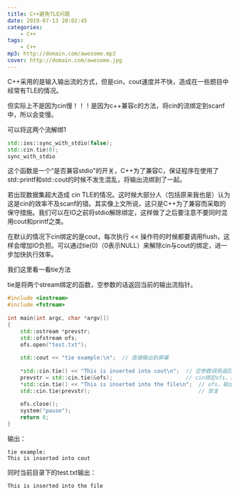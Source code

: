 ```yaml
---
title: C++避免TLE问题
date: 2019-07-13 20:02:45
categories:
    - C++
tags: 
    - C++
mp3: http://domain.com/awesome.mp3
cover: http://domain.com/awesome.jpg
---
```


C++采用的是输入输出流的方式，但是cin，cout速度并不快，造成在一些题目中经常有TLE的情况。

但实际上不是因为cin慢！！！是因为c++兼容c的方法，将cin的流绑定到scanf中，所以会变慢。
<!--more-->
可以将这两个流解绑1
```c++
std::ios::sync_with_stdio(false);
std::cin.tie(0);
sync_with_stdio
```
这个函数是一个“是否兼容stdio”的开关，C++为了兼容C，保证程序在使用了std::printf和std::cout的时候不发生混乱，将输出流绑到了一起。

若出现数据集超大造成 cin TLE的情况。这时候大部分人（包括原来我也是）认为这是cin的效率不及scanf的错。其实像上文所说，这只是C++为了兼容而采取的保守措施。我们可以在IO之前将stdio解除绑定，这样做了之后要注意不要同时混用cout和printf之类。

在默认的情况下cin绑定的是cout，每次执行 << 操作符的时候都要调用flush，这样会增加IO负担。可以通过tie(0)（0表示NULL）来解除cin与cout的绑定，进一步加快执行效率。

我们这里看一看tie方法

tie是将两个stream绑定的函数，空参数的话返回当前的输出流指针。
```c++
#include <iostream>
#include <fstream>
 
int main(int argc, char *argv[])
{
	std::ostream *prevstr;
	std::ofstream ofs;
	ofs.open("test.txt");
 
	std::cout << "tie example:\n";	// 直接输出到屏幕
 
	*std::cin.tie() << "This is inserted into cout\n";	// 空参数调用返回默认的output stream，也就是cout
	prevstr = std::cin.tie(&ofs);						// cin绑定ofs，返回原来的output stream
	*std::cin.tie() << "This is inserted into the file\n";	// ofs，输出到文件
	std::cin.tie(prevstr);									// 恢复
 
	ofs.close();
	system("pause");
	return 0;
}
```
输出：
```
tie example:
This is inserted into cout
```

同时当前目录下的test.txt输出：
```
This is inserted into the file
```